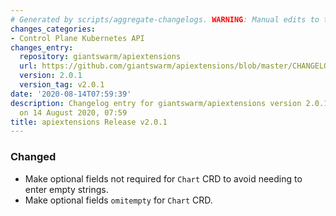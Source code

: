 ```yaml
---
# Generated by scripts/aggregate-changelogs. WARNING: Manual edits to this files will be overwritten.
changes_categories:
- Control Plane Kubernetes API
changes_entry:
  repository: giantswarm/apiextensions
  url: https://github.com/giantswarm/apiextensions/blob/master/CHANGELOG.md#201---2020-08-13
  version: 2.0.1
  version_tag: v2.0.1
date: '2020-08-14T07:59:39'
description: Changelog entry for giantswarm/apiextensions version 2.0.1, published
  on 14 August 2020, 07:59
title: apiextensions Release v2.0.1
---
```


### Changed
- Make optional fields not required for `Chart` CRD to avoid
needing to enter empty strings.
- Make optional fields `omitempty` for `Chart` CRD.
